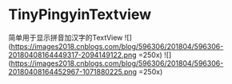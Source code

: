 # TinyPingyinTextview
简单用于显示拼音加汉字的TextView
![](https://images2018.cnblogs.com/blog/596306/201804/596306-20180408164449317-2094149122.png =250x)
![](https://images2018.cnblogs.com/blog/596306/201804/596306-20180408164452967-1071880225.png =250x)
